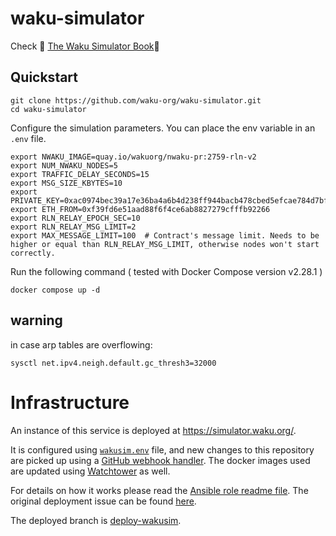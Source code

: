 # waku-simulator

Check 📖 [The Waku Simulator Book](https://waku-org.github.io/waku-simulator/)📖

## Quickstart

```
git clone https://github.com/waku-org/waku-simulator.git
cd waku-simulator
```

Configure the simulation parameters. You can place the env variable in an `.env` file.

```
export NWAKU_IMAGE=quay.io/wakuorg/nwaku-pr:2759-rln-v2
export NUM_NWAKU_NODES=5
export TRAFFIC_DELAY_SECONDS=15
export MSG_SIZE_KBYTES=10
export PRIVATE_KEY=0xac0974bec39a17e36ba4a6b4d238ff944bacb478cbed5efcae784d7bf4f2ff80
export ETH_FROM=0xf39fd6e51aad88f6f4ce6ab8827279cfffb92266
export RLN_RELAY_EPOCH_SEC=10
export RLN_RELAY_MSG_LIMIT=2
export MAX_MESSAGE_LIMIT=100  # Contract's message limit. Needs to be higher or equal than RLN_RELAY_MSG_LIMIT, otherwise nodes won't start correctly.
```

Run the following command ( tested with Docker Compose version v2.28.1 )
```
docker compose up -d
```

## warning

in case arp tables are overflowing:

```
sysctl net.ipv4.neigh.default.gc_thresh3=32000
```

# Infrastructure

An instance of this service is deployed at https://simulator.waku.org/.

It is configured using [`wakusim.env`](./wakusim.env) file, and new changes to this repository are picked up using a [GitHub webhook handler](https://github.com/status-im/infra-role-github-webhook).
The docker images used are updated using [Watchtower](https://github.com/containrrr/watchtower) as well.

For details on how it works please read the [Ansible role readme file](https://github.com/status-im/infra-misc/blob/master/ansible/roles/waku-simulator/). The original deployment issue can be found [here](https://github.com/status-im/infra-nim-waku/issues/79).

The deployed branch is [deploy-wakusim](https://github.com/waku-org/waku-simulator/tree/deploy-wakusim).
